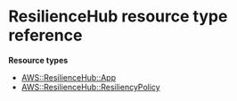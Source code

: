 # ResilienceHub resource type reference<a name="AWS_ResilienceHub"></a>

**Resource types**
+ [AWS::ResilienceHub::App](aws-resource-resiliencehub-app.md)
+ [AWS::ResilienceHub::ResiliencyPolicy](aws-resource-resiliencehub-resiliencypolicy.md)